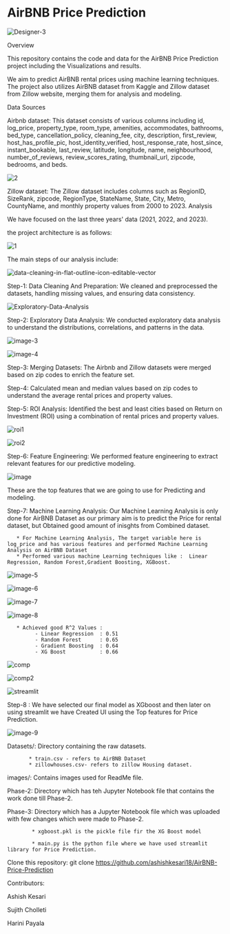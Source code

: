#                                                   AirBNB Price Prediction

  ![Designer-3](https://github.com/ashishkesari18/AirBNB-Price-Prediction/assets/88103934/209e2aaa-0806-4229-91f5-37ea84acbdbf)

                                          
Overview

This repository contains the code and data for the AirBNB Price Prediction project including the Visualizations and results.

We aim to predict AirBNB rental prices using machine learning techniques. The project also utilizes AirBNB dataset from Kaggle and Zillow dataset from Zillow website, merging them for analysis and modeling.

Data Sources

Airbnb dataset: This dataset consists of various columns including id, log_price, property_type, room_type, amenities, accommodates, bathrooms, bed_type, cancellation_policy, cleaning_fee, city, description, first_review, host_has_profile_pic, host_identity_verified, host_response_rate, host_since, instant_bookable, last_review, latitude, longitude, name, neighbourhood, number_of_reviews, review_scores_rating, thumbnail_url, zipcode, bedrooms, and beds.

![2](https://github.com/ashishkesari18/AirBNB-Price-Prediction/assets/88103934/16969b7c-e5a8-47c6-9b56-19d60e9e8398)


Zillow dataset: The Zillow dataset includes columns such as RegionID, SizeRank, zipcode, RegionType, StateName, State, City, Metro, CountyName, and monthly property values from 2000 to 2023.
Analysis

We have focused on the last three years' data (2021, 2022, and 2023). 

the project architecture is as follows:

![1](https://github.com/ashishkesari18/AirBNB-Price-Prediction/assets/88103934/bf61cdd8-ba85-4f54-82a6-56a1c5ad4ef4)


The main steps of our analysis include:

![data-cleaning-in-flat-outline-icon-editable-vector](https://github.com/ashishkesari18/AirBNB-Price-Prediction/assets/88103934/8334a5fa-387f-4fa2-acee-28032f5c43ae)

Step-1: Data Cleaning And Preparation: We cleaned and preprocessed the datasets, handling missing values, and ensuring data consistency.

![Exploratory-Data-Analysis](https://github.com/ashishkesari18/AirBNB-Price-Prediction/assets/88103934/a0a4ca35-b5ad-4859-8979-699073f19ecb)

Step-2: Exploratory Data Analysis: We conducted exploratory data analysis to understand the distributions, correlations, and patterns in the data.

![image-3](https://github.com/ashishkesari18/AirBNB-Price-Prediction/assets/88103934/da5a8668-50e3-4c3f-bccb-3b3fdfdc4fc6)

![image-4](https://github.com/ashishkesari18/AirBNB-Price-Prediction/assets/88103934/932a2cce-2034-4dce-a91a-48e1828eeffe)


Step-3: Merging Datasets: The Airbnb and Zillow datasets were merged based on zip codes to enrich the feature set.

Step-4:  Calculated mean and median values based on zip codes to understand the average rental prices and property values.

Step-5: ROI Analysis: Identified the best and least cities based on Return on Investment (ROI) using a combination of rental prices and property values.

![roi1](https://github.com/ashishkesari18/AirBNB-Price-Prediction/assets/88103934/f2cf2cba-1f4a-44ac-829c-fdf7bb0c396f)

![roi2](https://github.com/ashishkesari18/AirBNB-Price-Prediction/assets/88103934/6f930673-aa09-4894-a41c-c342e837674e)

Step-6: Feature Engineering: We performed feature engineering to extract relevant features for our predictive modeling.

![image](https://github.com/ashishkesari18/AirBNB-Price-Prediction/assets/88103934/4200776b-19d4-429a-803b-984ca67d47c2)


These are the top features that we are going to use for Predicting and modeling.

Step-7: Machine Learning Analysis: Our Machine Learning Analysis is only done for AirBNB Dataset as our primary aim is to predict the Price for rental dataset, but  Obtained good amount of inisghts from Combined dataset. 

       * For Machine Learning Analysis, The target variable here is log_price and has various features and performed Machine Learning Analysis on AirBNB Dataset 
       * Performed various machine Learning techniques like :  Linear Regression, Random Forest,Gradient Boosting, XGBoost.


![image-5](https://github.com/ashishkesari18/AirBNB-Price-Prediction/assets/88103934/6c3904ba-64cd-4924-85c5-beba11f7ad6c)

![image-6](https://github.com/ashishkesari18/AirBNB-Price-Prediction/assets/88103934/22da123c-07cf-4521-96d6-4271f175b168)

![image-7](https://github.com/ashishkesari18/AirBNB-Price-Prediction/assets/88103934/3fbf82d8-7037-46a4-9b54-44d0db3e0bf0)

![image-8](https://github.com/ashishkesari18/AirBNB-Price-Prediction/assets/88103934/0a9c6474-2632-49e4-98c9-3fd9a70bad52)

       
       * Achieved good R^2 Values :
             - Linear Regression  : 0.51
             - Random Forest      : 0.65
             - Gradient Boosting  : 0.64
             - XG Boost           : 0.66

![comp](https://github.com/ashishkesari18/AirBNB-Price-Prediction/assets/88103934/96d84581-d296-49db-bda4-842a97b83d22)

![comp2](https://github.com/ashishkesari18/AirBNB-Price-Prediction/assets/88103934/35c20aba-0e0b-4e69-882a-cee1cea59b34)


![streamlit](https://github.com/ashishkesari18/AirBNB-Price-Prediction/assets/88103934/c41b9640-86a0-467e-9a74-d6c911d22936)

Step-8 : We have selected our final model as XGboost and then later on using streamlit we have Created UI using the Top features for Price Prediction.

![image-9](https://github.com/ashishkesari18/AirBNB-Price-Prediction/assets/88103934/95dbf67a-168e-4207-9753-834d8d0d0888)


Datasets/: Directory containing the raw datasets.

           * train.csv - refers to AirBNB Dataset
           * zillowhouses.csv- refers to zillow Housing dataset.
images/: Contains images used for ReadMe file.
      
Phase-2: Directory which has teh Jupyter Notebook file that contains the work done till Phase-2.

Phase-3: Directory which has a Jupyter Notebook file which was uploaded with few changes which were made to Phase-2.

            * xgboost.pkl is the pickle file fir the XG Boost model
            
            * main.py is the python file where we have used streamlit library for Price Prediction.
            

Clone this repository: git clone https://github.com/ashishkesari18/AirBNB-Price-Prediction




Contributors:

Ashish Kesari

Sujith Cholleti

Harini Payala
